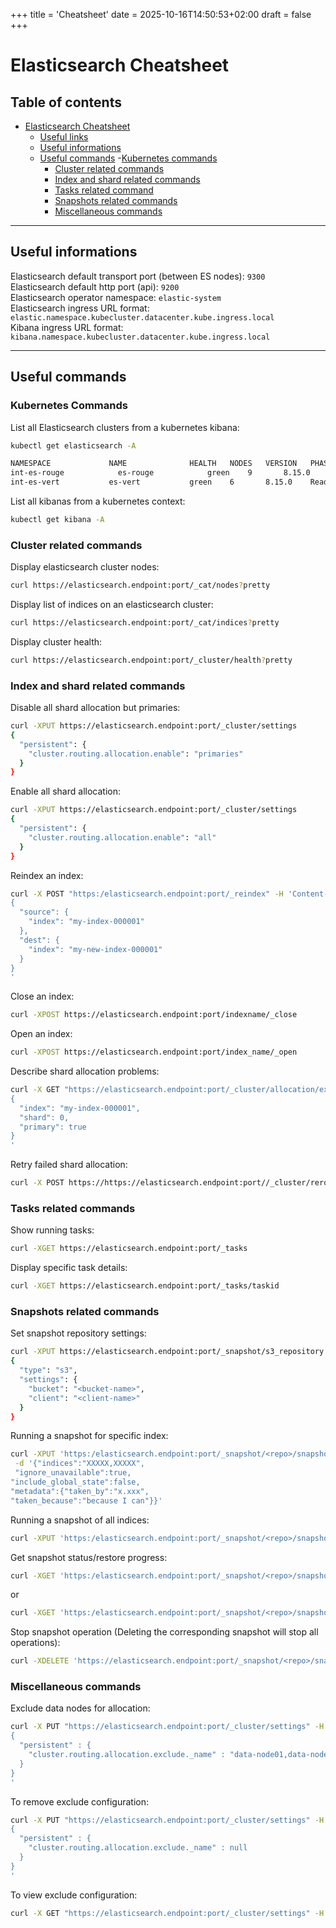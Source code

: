 +++
title = 'Cheatsheet'
date = 2025-10-16T14:50:53+02:00
draft = false
+++

# Elasticsearch Cheatsheet

## Table of contents
- [Elasticsearch Cheatsheet](#elasticsearch-cheatsheet)
  - [Useful links](#useful-links)
  - [Useful informations](#useful-informations)
  - [Useful commands](#useful-commands)
    -[Kubernetes commands](#kubernetes-commands)
    - [Cluster related commands](#cluster-related-commands)
    - [Index and shard related commands](#index-and-shard-related-commands)
    - [Tasks related command](#tasks-related-commands)
    - [Snapshots related commands](#snapshots-related-commands)
    - [Miscellaneous commands](#miscellaneous-commands)

- - -

## Useful informations

Elasticsearch default transport port (between ES nodes): `9300`  
Elasticsearch default http port (api): `9200`  
Elasticsearch operator namespace: `elastic-system`  
Elasticsearch ingress URL format: `elastic.namespace.kubecluster.datacenter.kube.ingress.local`  
Kibana ingress URL format: `kibana.namespace.kubecluster.datacenter.kube.ingress.local`  

- - -

## Useful commands

### Kubernetes Commands

List all Elasticsearch clusters from a kubernetes kibana:
```bash
kubectl get elasticsearch -A
```
```bash
NAMESPACE             NAME              HEALTH   NODES   VERSION   PHASE   AGE
int-es-rouge            es-rouge            green    9       8.15.0    Ready   181d
int-es-vert           es-vert           green    6       8.15.0    Ready   203d
```

List all kibanas from a kubernetes context:
```bash
kubectl get kibana -A
```

### Cluster related commands

Display elasticsearch cluster nodes:
```bash
curl https://elasticsearch.endpoint:port/_cat/nodes?pretty
```

Display list of indices on an elasticsearch cluster:
```bash
curl https://elasticsearch.endpoint:port/_cat/indices?pretty
```

Display cluster health:
```bash
curl https://elasticsearch.endpoint:port/_cluster/health?pretty
```
### Index and shard related commands

Disable all shard allocation but primaries:
```bash
curl -XPUT https://elasticsearch.endpoint:port/_cluster/settings
{
  "persistent": {
    "cluster.routing.allocation.enable": "primaries"
  }
}
```

Enable all shard allocation:
```bash
curl -XPUT https://elasticsearch.endpoint:port/_cluster/settings
{
  "persistent": {
    "cluster.routing.allocation.enable": "all"
  }
}
```

Reindex an index:
```bash
curl -X POST "https:/elasticsearch.endpoint:port/_reindex" -H 'Content-Type: application/json' -d'
{
  "source": {
    "index": "my-index-000001"
  },
  "dest": {
    "index": "my-new-index-000001"
  }
}
'
```

Close an index:
```bash
curl -XPOST https://elasticsearch.endpoint:port/indexname/_close
```

Open an index:
```bash
curl -XPOST https://elasticsearch.endpoint:port/index_name/_open
```

Describe shard allocation problems:
```bash
curl -X GET "https://elasticsearch.endpoint:port/_cluster/allocation/explain?pretty" -H 'Content-Type: application/json' -d'
{
  "index": "my-index-000001",
  "shard": 0,
  "primary": true
}
'
```

Retry failed shard allocation:
```bash
curl -X POST https://https://elasticsearch.endpoint:port//_cluster/reroute?retry_failed=true?pretty
```

### Tasks related commands

Show running tasks:

```bash
curl -XGET https://elasticsearch.endpoint:port/_tasks
```

Display specific task details:
```bash
curl -XGET https://elasticsearch.endpoint:port/_tasks/taskid
```


### Snapshots related commands
Set snapshot repository settings:
```bash
curl -XPUT https://elasticsearch.endpoint:port/_snapshot/s3_repository
{
  "type": "s3",
  "settings": {
    "bucket": "<bucket-name>",
    "client": "<client-name>"
  }
}
```

Running a snapshot for specific index:
```bash
curl -XPUT 'https:/elasticsearch.endpoint:port/_snapshot/<repo>/snapshot_name?wait_for_completion=true' \
 -d '{"indices":"XXXXX,XXXXX",
 "ignore_unavailable":true,
"include_global_state":false,
"metadata":{"taken_by":"x.xxx",
"taken_because":"because I can"}}'
```

Running a snapshot of all indices:
```bash
curl -XPUT 'https:/elasticsearch.endpoint:port/_snapshot/<repo>/snapshot_name'
```

Get snapshot status/restore progress:
```bash
curl -XGET 'https:/elasticsearch.endpoint:port/_snapshot/<repo>/snapshot_name?pretty'`
```
or
```bash
curl -XGET 'https:/elasticsearch.endpoint:port/_snapshot/<repo>/snapshot_name/_status?pretty'
```

Stop snapshot operation (Deleting the corresponding snapshot will stop all operations):
```bash
curl -XDELETE 'https://elasticsearch.endpoint:port/_snapshot/<repo>/snapshot_name?pretty'
```

### Miscellaneous commands

Exclude data nodes for allocation:
```bash
curl -X PUT "https://elasticsearch.endpoint:port/_cluster/settings" -H 'Content-Type: application/json' -d'
{
  "persistent" : {
    "cluster.routing.allocation.exclude._name" : "data-node01,data-node02"
  }
}
'
```
To remove exclude configuration:
```bash
curl -X PUT "https://elasticsearch.endpoint:port/_cluster/settings" -H 'Content-Type: application/json' -d'
{
  "persistent" : {
    "cluster.routing.allocation.exclude._name" : null
  }
}
'
```
To view exclude configuration:
```bash
curl -X GET "https://elasticsearch.endpoint:port/_cluster/settings" -H 'Content-Type: application/json'
```
